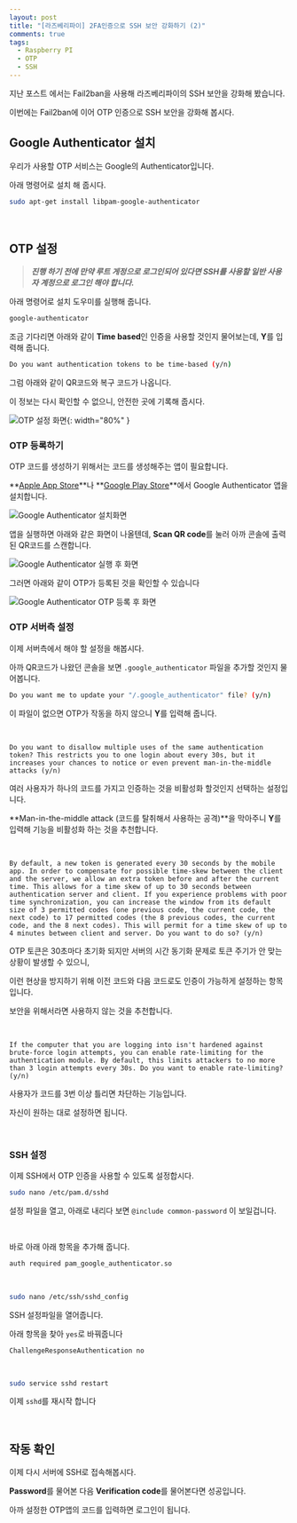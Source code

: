 ```yaml
---
layout: post
title: "[라즈베리파이] 2FA인증으로 SSH 보안 강화하기 (2)"
comments: true
tags:
  - Raspberry PI
  - OTP
  - SSH
---
```


지난 포스트 에서는 Fail2ban을 사용해 라즈베리파이의 SSH 보안을 강화해 봤습니다.

이번에는 Fail2ban에 이어 OTP 인증으로 SSH 보안을 강화해 봅시다.

## Google Authenticator 설치

우리가 사용할 OTP 서비스는 Google의 Authenticator입니다.

아래 명령어로 설치 해 줍시다.

```bash
sudo apt-get install libpam-google-authenticator
```

<br>

## OTP 설정

> ***진행 하기 전에 만약 루트 게정으로 로그인되어 있다면 SSH를 사용할 일반 사용자 계정으로 로그인 해야 합니다.***

아래 명령어로 설치 도우미를 실행해 줍니다.

```bash
google-authenticator
```

조금 기다리면 아래와 같이 **Time based**인 인증을 사용할 것인지 물어보는데, **Y**를 입력해 줍니다.

```bash
Do you want authentication tokens to be time-based (y/n)
```

그럼 아래와 같이 QR코드와 복구 코드가 나옵니다.

이 정보는 다시 확인할 수 없으니, 안전한 곳에 기록해 줍시다.

![OTP 설정 화면](D:\_Project\Blog\assets\images\2021-10-27-setting-up-ssh-otp-on-raspberry-pi\otp-setting.png){: width="80%" }

### OTP 등록하기

OTP 코드를 생성하기 위해서는 코드를 생성해주는 앱이 필요합니다.

**[Apple App Store](https://apps.apple.com/us/app/google-authenticator/id388497605)**나 **[Google Play Store](https://play.google.com/store/apps/details?id=com.google.android.apps.authenticator2)**에서 Google Authenticator 앱을 설치합니다.

![Google Authenticator 설치화면](D:\_Project\Blog\assets\images\2021-10-27-setting-up-ssh-otp-on-raspberry-pi\app-store.png)

앱을 실행하면 아래와 같은 화면이 나올텐데, **Scan QR code**를 눌러 아까 콘솔에 출력된 QR코드를 스캔합니다.

![Google Authenticator 실행 후 화면](D:\_Project\Blog\assets\images\2021-10-27-setting-up-ssh-otp-on-raspberry-pi\otp-inapp-screen.png)

그러면 아래와 같이 OTP가 등록된 것을 확인할 수 있습니다

![Google Authenticator OTP 등록 후 화면](D:\_Project\Blog\assets\images\2021-10-27-setting-up-ssh-otp-on-raspberry-pi\otp-after-qr-scan-screen.png)

### OTP 서버측 설정

이제 서버측에서 해야 할 설정을 해봅시다.

아까 QR코드가 나왔던 콘솔을 보면 `.google_authenticator` 파일을 추가할 것인지 물어봅니다.

```bash
Do you want me to update your "/.google_authenticator" file? (y/n)
```

이 파일이 없으면 OTP가 작동을 하지 않으니 **Y**를 입력해 줍니다.

<br>

```
Do you want to disallow multiple uses of the same authentication token? This restricts you to one login about every 30s, but it increases your chances to notice or even prevent man-in-the-middle attacks (y/n)
```

여러 사용자가 하나의 코드를 가지고 인증하는 것을 비활성화 할것인지 선택하는 설정입니다.

**Man-in-the-middle attack (코드를 탈취해서 사용하는 공격)**을 막아주니 **Y**를 입력해 기능을 비활성화 하는 것을 추천합니다.

<br>

```
By default, a new token is generated every 30 seconds by the mobile app. In order to compensate for possible time-skew between the client and the server, we allow an extra token before and after the current time. This allows for a time skew of up to 30 seconds between authentication server and client. If you experience problems with poor time synchronization, you can increase the window from its default size of 3 permitted codes (one previous code, the current code, the next code) to 17 permitted codes (the 8 previous codes, the current code, and the 8 next codes). This will permit for a time skew of up to 4 minutes between client and server. Do you want to do so? (y/n)
```

OTP 토큰은 30초마다 초기화 되지만 서버의 시간 동기화 문제로 토큰 주기가 안 맞는 상황이 발생할 수 있으니,

이런 현상을 방지하기 위해 이전 코드와 다음 코드로도 인증이 가능하게 설정하는 항목입니다.

보안을 위해서라면 사용하지 않는 것을 추천합니다.

<br>

```
If the computer that you are logging into isn't hardened against brute-force login attempts, you can enable rate-limiting for the authentication module. By default, this limits attackers to no more than 3 login attempts every 30s. Do you want to enable rate-limiting? (y/n)
```

사용자가 코드를 3번 이상 틀리면 차단하는 기능입니다.

자신이 원하는 대로 설정하면 됩니다.

<br>

### SSH 설정

이제 SSH에서 OTP 인증을 사용할 수 있도록 설정합시다.

```bash
sudo nano /etc/pam.d/sshd
```

설정 파일을 열고, 아래로 내리다 보면 `@include common-password` 이 보일겁니다.

<br>

바로 아래 아래 항목을 추가해 줍니다.

```bash
auth required pam_google_authenticator.so
```

<br>

```bash
sudo nano /etc/ssh/sshd_config
```

SSH 설정파일을 열어줍니다.

아래 항목을 찾아 `yes`로 바꿔줍니다

```
ChallengeResponseAuthentication no
```

<br>

```bash
sudo service sshd restart
```

이제 `sshd`를 재시작 합니다

<br>

## 작동 확인

이제 다시 서버에 SSH로 접속해봅시다.

**Password**를 물어본 다음 **Verification code**를 물어본다면 성공입니다.

아까 설정한 OTP앱의 코드를 입력하면 로그인이 됩니다.
